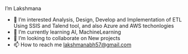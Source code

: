 I’m Lakshmana

- 👀 I’m interested Analysis, Design, Develop and Implementation of ETL Using SSIS and Talend tool, and also Azure and AWS techonlogies
- 🌱 I’m currently learning AI, MachineLearning
- 💞️ I’m looking to collaborate on New projects
- 📫 How to reach me lakshmanabh57@gmail.com

<!---
LakshmanaBH/LakshmanaBH is a ✨ special ✨ repository because its `README.md` (this file) appears on your GitHub profile.
You can click the Preview link to take a look at your changes.
--->
